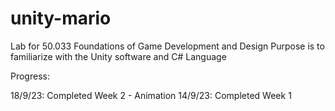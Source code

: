 # unity-mario

Lab for 50.033 Foundations of Game Development and Design
Purpose is to familiarize with the Unity software and C# Language


Progress:

18/9/23: Completed Week 2 - Animation
14/9/23: Completed Week 1
